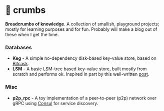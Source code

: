# 🍞 crumbs

**Breadcrumbs of knowledge**. A collection of smallish, playground projects; mostly for learning purposes and for fun. Probably will make a blog out of these when I get the time.

### Databases
- **Keg** - A simple no-dependency disk-based key-value store, based on [Bitcask](https://github.com/basho/bitcask).
- **LSM** - A basic LSM-tree based key-value store, built mostly from scratch and performs ok. Inspired in part by this well-written [post](https://artem.krylysov.com/blog/2023/04/19/how-rocksdb-works/).

### Misc
- **p2p_rpc** - A toy implementation of a peer-to-peer (p2p) network over gRPC using [Consul](https://github.com/hashicorp/consul) for service discovery.
